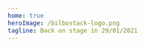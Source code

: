 ```yaml
---
home: true
heroImage: /bilbostack-logo.png
tagline: Back on stage in 29/01/2021
---
```

<Body />
<Footer />